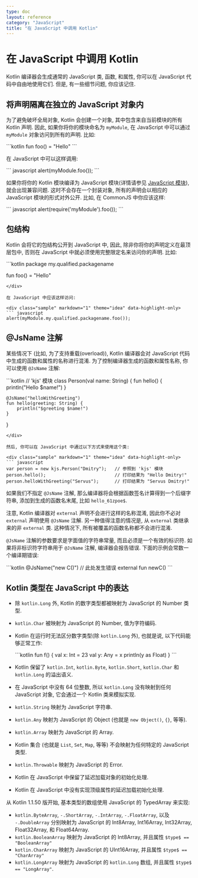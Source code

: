 ```yaml
---
type: doc
layout: reference
category: "JavaScript"
title: "在 JavaScript 中调用 Kotlin"
---
```


# 在 JavaScript 中调用 Kotlin

Kotlin 编译器会生成通常的 JavaScript 类, 函数, 和属性, 你可以在 JavaScript 代码中自由地使用它们.
但是, 有一些细节问题, 你应该记住.

## 将声明隔离在独立的 JavaScript 对象内

为了避免破坏全局对象, Kotlin 会创建一个对象, 其中包含来自当前模块的所有 Kotlin 声明.
因此, 如果你将你的模块命名为 `myModule`, 在 JavaScript 中可以通过 `myModule` 对象访问到所有的声明. 比如:

<div class="sample" markdown="1" theme="idea" data-highlight-only>
```kotlin
fun foo() = "Hello"
```
</div>

在 JavaScript 中可以这样调用:

<div class="sample" markdown="1" theme="idea" data-highlight-only>
``` javascript
alert(myModule.foo());
```
</div>

如果你将你的 Kotlin 模块编译为 JavaScript 模块(详情请参见 [JavaScript 模块](js-modules.html)), 就会出现兼容问题.
这时不会存在一个封装对象, 所有的声明会以相应的 JavaScript 模块的形式对外公开.
比如, 在 CommonJS 中你应该这样:

<div class="sample" markdown="1" theme="idea" data-highlight-only>
``` javascript
alert(require('myModule').foo());
```
</div>


## 包结构

Kotlin 会将它的包结构公开到 JavaScript 中, 因此, 除非你将你的声明定义在最顶层包中,
否则在 JavaScript 中就必须使用完整限定名来访问你的声明. 比如:

<div class="sample" markdown="1" theme="idea" data-highlight-only>
```kotlin
package my.qualified.packagename

fun foo() = "Hello"
```
</div>

在 JavaScript 中应该这样访问:

<div class="sample" markdown="1" theme="idea" data-highlight-only>
``` javascript
alert(myModule.my.qualified.packagename.foo());
```
</div>


## @JsName 注解

某些情况下 (比如, 为了支持重载(overload)), Kotlin 编译器会对 JavaScript 代码中生成的函数和属性的名称进行混淆.
为了控制编译器生成的函数和属性名称, 你可以使用 `@JsName` 注解:

<div class="sample" markdown="1" theme="idea" data-highlight-only>
```kotlin
// 'kjs' 模块
class Person(val name: String) {
    fun hello() {
        println("Hello $name!")
    }

    @JsName("helloWithGreeting")
    fun hello(greeting: String) {
        println("$greeting $name!")
    }
}
```
</div>

然后, 你可以在 JavaScript 中通过以下方式来使用这个类:

<div class="sample" markdown="1" theme="idea" data-highlight-only>
``` javascript
var person = new kjs.Person("Dmitry");   // 参照到 'kjs' 模块
person.hello();                          // 打印结果为 "Hello Dmitry!"
person.helloWithGreeting("Servus");      // 打印结果为 "Servus Dmitry!"
```
</div>

如果我们不指定 `@JsName` 注解, 那么编译器将会根据函数签名计算得到一个后缀字符串,
添加到生成的函数名末尾, 比如 `hello_61zpoe$`.

注意, Kotlin 编译器对 `external` 声明不会进行这样的名称混淆, 因此你不必对 `external` 声明使用 `@JsName` 注解.
另一种值得注意的情况是, 从 `external` 类继承来的非 `external` 类.
这种情况下, 所有被覆盖的函数名称都不会进行混淆.

`@JsName` 注解的参数要求是字面值的字符串常量, 而且必须是一个有效的标识符.
如果将非标识符字符串用于 `@JsName` 注解, 编译器会报告错误.
下面的示例会常数一个编译期错误:

<div class="sample" markdown="1" theme="idea" data-highlight-only>
```kotlin
@JsName("new C()")   // 此处发生错误
external fun newC()
```
</div>


## Kotlin 类型在 JavaScript 中的表达

* 除 `kotlin.Long` 外, Kotlin 的数字类型都被映射为 JavaScript 的 Number 类型.
* `kotlin.Char` 被映射为 JavaScript 的 Number, 值为字符编码.
* Kotlin 在运行时无法区分数字类型(除 `kotlin.Long` 外), 也就是说, 以下代码能够正常工作:
  <div class="sample" markdown="1" theme="idea" data-highlight-only>
  ```kotlin
  fun f() {
      val x: Int = 23
      val y: Any = x
      println(y as Float)
  }
  ```
  </div>

* Kotlin 保留了 `kotlin.Int`, `kotlin.Byte`, `kotlin.Short`, `kotlin.Char` 和 `kotlin.Long` 的溢出语义.
* 在 JavaScript 中没有 64 位整数, 所以 `kotlin.Long` 没有映射到任何 JavaScript 对象,
  它会通过一个 Kotlin 类来模拟实现.
* `kotlin.String` 映射为 JavaScript 字符串.
* `kotlin.Any` 映射为 JavaScript 的 Object (也就是 `new Object()`, `{}`, 等等).
* `kotlin.Array` 映射为 JavaScript 的 Array.
* Kotlin 集合 (也就是 `List`, `Set`, `Map`, 等等) 不会映射为任何特定的 JavaScript 类型.
* `kotlin.Throwable` 映射为 JavaScript 的 Error.
* Kotlin 在 JavaScript 中保留了延迟加载对象的初始化处理.
* Kotlin 在 JavaScript 中没有实现顶级属性的延迟加载初始化处理.

从 Kotlin 1.1.50 版开始, 基本类型的数组使用 JavaScript 的 TypedArray 来实现:

* `kotlin.ByteArray`, `-.ShortArray`, `-.IntArray`, `-.FloatArray`, 以及 `-.DoubleArray`
分别映射为 JavaScript 的 Int8Array, Int16Array, Int32Array, Float32Array, 和 Float64Array.
* `kotlin.BooleanArray` 映射为 JavaScript 的 Int8Array, 并且属性 `$type$ == "BooleanArray"`
* `kotlin.CharArray` 映射为 JavaScript 的 UInt16Array, 并且属性 `$type$ == "CharArray"`
* `kotlin.LongArray` 映射为 JavaScript 的 `kotlin.Long` 数组, 并且属性 `$type$ == "LongArray"`.
